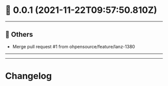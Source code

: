 # :confetti_ball: 0.0.1 (2021-11-22T09:57:50.810Z)
- - -
## :newspaper: Others
* Merge pull request #1 from ohpensource/feature/lanz-1380
- - -
- - -
# Changelog

